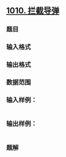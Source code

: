 ## [1010. 拦截导弹](https://www.acwing.com/problem/content/solution/1012/1/)

### 题目

### 输入格式

### 输出格式

### 数据范围

### 输入样例：

```

```

### 输出样例：

```

```

### 题解